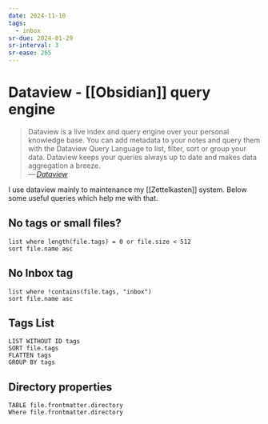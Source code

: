 ```yaml
---
date: 2024-11-10
tags:
  - inbox
sr-due: 2024-01-29
sr-interval: 3
sr-ease: 265
---
```

# Dataview - [[Obsidian]] query engine

> Dataview is a live index and query engine over your personal knowledge base.
> You can add metadata to your notes and query them with the Dataview Query
> Language to list, filter, sort or group your data. Dataview keeps your queries
> always up to date and makes data aggregation a breeze.\
> — <cite>[Dataview](https://blacksmithgu.github.io/obsidian-dataview/)</cite>

I use dataview mainly to maintenance my [[Zettelkasten]] system. Below some
useful queries which help me with that.

## No tags or small files?

```dataview
list where length(file.tags) = 0 or file.size < 512
sort file.name asc
```

## No Inbox tag

```dataview
list where !contains(file.tags, "inbox")
sort file.name asc
```

## Tags List

```dataview
LIST WITHOUT ID tags
SORT file.tags
FLATTEN tags
GROUP BY tags
```

## Directory properties

```dataview
TABLE file.frontmatter.directory
Where file.frontmatter.directory
```
